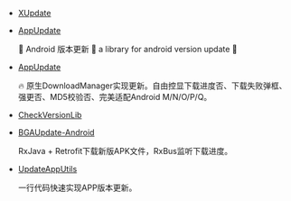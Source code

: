 * [XUpdate](https://github.com/xuexiangjys/XUpdate)
* [AppUpdate](https://github.com/WVector/AppUpdate)

    🚀 Android 版本更新 🚀 a library for android version update 🚀
* [AppUpdate](https://github.com/NewHuLe/AppUpdate)

    🔥 原生DownloadManager实现更新。自由控显下载进度否、下载失败弹框、强更否、MD5校验否、完美适配Android M/N/O/P/Q。
* [CheckVersionLib](https://github.com/AlexLiuSheng/CheckVersionLib)
* [BGAUpdate-Android](https://github.com/bingoogolapple/BGAUpdate-Android)

    RxJava + Retrofit下载新版APK文件，RxBus监听下载进度。
* [UpdateAppUtils](https://github.com/teprinciple/UpdateAppUtils)

    一行代码快速实现APP版本更新。